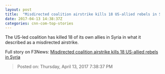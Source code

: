 ```yaml
---
layout: post
title:  "Misdirected coalition airstrike kills 18 US-allied rebels in Syria"
date: 2017-04-13 14:38:37Z
categories: cnn-com-top-stories
---
```


The US-led coalition has killed 18 of its own allies in Syria in what it described as a misdirected airstrike.


Full story on F3News: [Misdirected coalition airstrike kills 18 US-allied rebels in Syria](http://www.f3nws.com/n/zBVtBJ)

> Posted on: Thursday, April 13, 2017 7:38:37 PM
